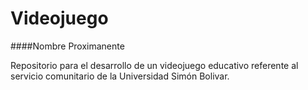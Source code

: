 Videojuego
===================

####Nombre Proximanente

Repositorio para el desarrollo de un videojuego educativo referente al servicio comunitario de la Universidad Simón Bolivar. 
